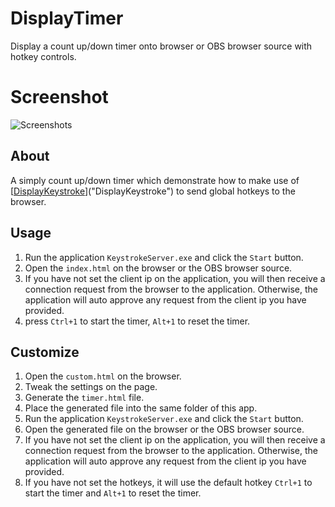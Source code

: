# DisplayTimer
Display a count up/down timer onto browser or OBS browser source with hotkey controls.

# Screenshot
![Screenshots](https://github.com/xxdocobxx/DisplayTimer/raw/master/assets/screenshot001.jpg)

## About
A simply count up/down timer which demonstrate how to make use of [[DisplayKeystroke](https://github.com/xxdocobxx/DisplayKeystroke)]("DisplayKeystroke") to send global hotkeys to the browser.

## Usage
 1. Run the application `KeystrokeServer.exe` and click the `Start` button.
 2. Open the `index.html` on the browser or the OBS browser source.
 3. If you have not set the client ip on the application, you will then receive a connection request from the browser to the application. Otherwise,  the application will auto approve any request from the client ip you have provided.
 4. press `Ctrl+1` to start the timer, `Alt+1` to reset the timer.

## Customize
 1. Open the `custom.html` on the browser.
 2. Tweak the settings on the page.
 3. Generate the `timer.html` file.
 4. Place the generated file into the same folder of this app.
 5. Run the application `KeystrokeServer.exe` and click the `Start` button.
 6. Open the generated file on the browser or the OBS browser source.
 7. If you have not set the client ip on the application, you will then receive a connection request from the browser to the application. Otherwise,  the application will auto approve any request from the client ip you have provided.
 8. If you have not set the hotkeys, it will use the default hotkey `Ctrl+1` to start the timer and `Alt+1` to reset the timer.